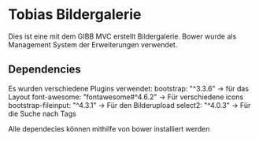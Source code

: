 Tobias Bildergalerie
=============

Dies ist eine mit dem GIBB MVC erstellt Bildergalerie. Bower wurde als Management System der Erweiterungen verwendet.

Dependencies
-------
Es wurden verschiedene Plugins verwendet:
 bootstrap: "^3.3.6" -> für das Layout
 font-awesome: "fontawesome#^4.6.2" -> Für verschiedene icons
 bootstrap-fileinput: "^4.3.1" -> Für den Bilderupload
 select2: "^4.0.3" -> Für die Suche nach Tags

Alle dependecies können mithilfe von bower installiert werden
